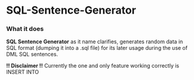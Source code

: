 # SQL-Sentence-Generator

### What it does

**SQL Sentence Generator** as it name clarifies, generates random data in SQL format (dumping it into a .sql file) for its later usage during the use of DML SQL sentences.

**!! Disclaimer !!** 
Currently the one and only feature working correctly is INSERT INTO
